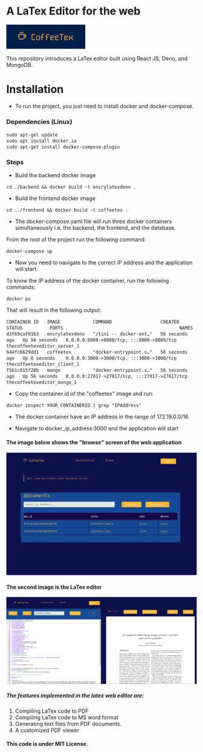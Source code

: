 
# A LaTex Editor for the web
![alt text](./favicon.png)

This repository introduces a LaTex editor built using React JS, Deno, and MongoDB.

# Installation
- To run the project, you just need to install docker and docker-compose. 

### Dependencies (Linux)

```
sudo apt-get update
sudo apt install docker.io
sudo apt-get install docker-compose-plugin
```

### Steps

- Build the backend docker image
```
cd ./backend && docker build -t encrylatexdeno .
```

- Build the frontend docker image
```
cd ../frontend && docker build -t coffeetex .
```

- The docker-compose.yaml file will run three docker containers simultaneously i.e. the backend, the frontend, and the database.

From the root of the project run the following command:
```
docker-compose up
```

- Now you need to navigate to the correct IP address and the application will start.

To know the IP address of the docker container, run the following commands:

```
docker ps
```
That will result in the following output:
```
CONTAINER ID   IMAGE            COMMAND                  CREATED          STATUS          PORTS                                           NAMES
d3f69caf91b3   encrylatexdeno   "/tini -- docker-ent…"   56 seconds ago   Up 56 seconds   0.0.0.0:8000->8000/tcp, :::8000->8000/tcp       thecoffeetexeditor_server_1
644fc6629dd1   coffeetex        "docker-entrypoint.s…"   56 seconds ago   Up 8 seconds    0.0.0.0:3000->3000/tcp, :::3000->3000/tcp       thecoffeetexeditor_client_1
f5b1c015f20b   mongo            "docker-entrypoint.s…"   56 seconds ago   Up 56 seconds   0.0.0.0:27017->27017/tcp, :::27017->27017/tcp   thecoffeetexeditor_mongo_1
```

- Copy the container id of the "coffeetex" image and run:

```
docker inspect YOUR_CONTAINERID | grep "IPAddress"
```

- The docker container have an IP address in the range of 172.19.0.0/16.

- Navigate to docker_ip_address:3000 and the application will start

#### The image below shows the "browse" screen of the web application
![alt text](./browse.png)


#### The second image is the LaTex editor 
![alt text](./editor.png)

##### The features implemented in the latex web editor are:
1. Compiling LaTex code to PDF
2. Compiling LaTex code to MS word format
3. Generating text files from PDF documents.
4. A customized PDF viewer 

#### This code is under MIT License.

